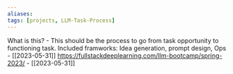 ```yaml
---
aliases: 
tags: [projects, LLM-Task-Process]
---
```


What is this? - This should be the process to go from task opportunity to functioning task. Included framworks: Idea generation, prompt design, Ops - [[2023-05-31]]
https://fullstackdeeplearning.com/llm-bootcamp/spring-2023/ - [[2023-05-31]]